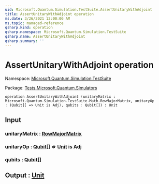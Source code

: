 ```yaml
---
uid: Microsoft.Quantum.Simulation.TestSuite.AssertUnitaryWithAdjoint
title: AssertUnitaryWithAdjoint operation
ms.date: 3/26/2021 12:00:00 AM
ms.topic: managed-reference
qsharp.kind: operation
qsharp.namespace: Microsoft.Quantum.Simulation.TestSuite
qsharp.name: AssertUnitaryWithAdjoint
qsharp.summary: ''
---
```


# AssertUnitaryWithAdjoint operation

Namespace: [Microsoft.Quantum.Simulation.TestSuite](xref:Microsoft.Quantum.Simulation.TestSuite)

Package: [Tests.Microsoft.Quantum.Simulators](https://nuget.org/packages/Tests.Microsoft.Quantum.Simulators)




```qsharp
operation AssertUnitaryWithAdjoint (unitaryMatrix : Microsoft.Quantum.Simulation.TestSuite.Math.RowMajorMatrix, unitaryOp : (Qubit[] => Unit is Adj), qubits : Qubit[]) : Unit
```


## Input

### unitaryMatrix : [RowMajorMatrix](xref:Microsoft.Quantum.Simulation.TestSuite.Math.RowMajorMatrix)




### unitaryOp : [Qubit](xref:microsoft.quantum.lang-ref.qubit)[] => [Unit](xref:microsoft.quantum.lang-ref.unit)  is Adj




### qubits : [Qubit](xref:microsoft.quantum.lang-ref.qubit)[]





## Output : [Unit](xref:microsoft.quantum.lang-ref.unit)


